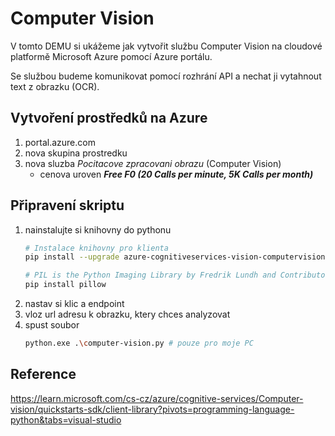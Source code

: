 # Computer Vision

V tomto DEMU si ukážeme jak vytvořit službu Computer Vision na cloudové platformě Microsoft Azure pomocí Azure portálu.

Se službou budeme komunikovat pomocí rozhrání API a nechat ji vytahnout text z  obrazku (OCR).

## Vytvoření prostředků na Azure

1. portal.azure.com
2. nova skupina prostredku
3. nova sluzba *Pocitacove zpracovani obrazu* (Computer Vision)
   - cenova uroven ***Free F0 (20 Calls per minute, 5K Calls per month)***

## Připravení skriptu

1. nainstalujte si knihovny do pythonu
   ```sh
   # Instalace knihovny pro klienta
   pip install --upgrade azure-cognitiveservices-vision-computervision

   # PIL is the Python Imaging Library by Fredrik Lundh and Contributor. More infromation: https://pillow.readthedocs.io/en/stable/
   pip install pillow
   ```
2. nastav si klic a endpoint
3. vloz url adresu k obrazku, ktery chces analyzovat
4. spust soubor
   ```sh
   python.exe .\computer-vision.py # pouze pro moje PC
   ```
## Reference

https://learn.microsoft.com/cs-cz/azure/cognitive-services/Computer-vision/quickstarts-sdk/client-library?pivots=programming-language-python&tabs=visual-studio